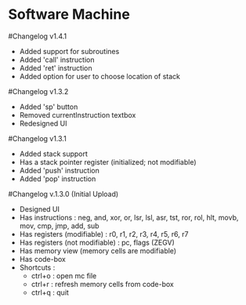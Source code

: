 Software Machine
================

#Changelog v1.4.1
+ Added support for subroutines
+ Added 'call' instruction
+ Added 'ret' instruction
+ Added option for user to choose location of stack

#Changelog v1.3.2
+ Added 'sp' button
+ Removed currentInstruction textbox
+ Redesigned UI

#Changelog v1.3.1
+ Added stack support
+ Has a stack pointer register (initialized; not modifiable)
+ Added 'push' instruction
+ Added 'pop' instruction

#Changelog v.1.3.0 (Initial Upload)
+ Designed UI
+ Has instructions : neg, and, xor, or, lsr, lsl, asr, tst, ror, rol, hlt, movb, mov, cmp, jmp, add, sub
+ Has registers (modifiable) : r0, r1, r2, r3, r4, r5, r6, r7
+ Has registers (not modifiable) : pc, flags (ZEGV)
+ Has memory view (memory cells are modifiable)
+ Has code-box
+ Shortcuts :
    + ctrl+o : open mc file
    + ctrl+r : refresh memory cells from code-box
    + ctrl+q : quit

